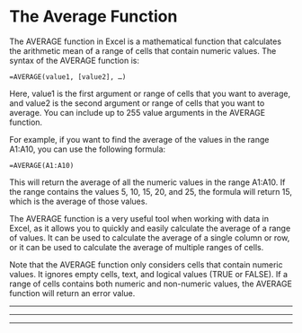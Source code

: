# The Average Function

The AVERAGE function in Excel is a mathematical function that calculates the arithmetic mean of a range of cells that contain numeric values. The syntax of the AVERAGE function is:

`=AVERAGE(value1, [value2], …)`

Here, value1 is the first argument or range of cells that you want to average, and value2 is the second argument or range of cells that you want to average. You can include up to 255 value arguments in the AVERAGE function.

For example, if you want to find the average of the values in the range A1:A10, you can use the following formula:

`=AVERAGE(A1:A10)`

This will return the average of all the numeric values in the range A1:A10. If the range contains the values 5, 10, 15, 20, and 25, the formula will return 15, which is the average of those values.

The AVERAGE function is a very useful tool when working with data in Excel, as it allows you to quickly and easily calculate the average of a range of values. It can be used to calculate the average of a single column or row, or it can be used to calculate the average of multiple ranges of cells.

Note that the AVERAGE function only considers cells that contain numeric values. It ignores empty cells, text, and logical values (TRUE or FALSE). If a range of cells contains both numeric and non-numeric values, the AVERAGE function will return an error value.

---
---
---